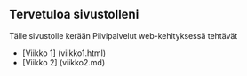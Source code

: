 ## Tervetuloa sivustolleni

Tälle sivustolle kerään Pilvipalvelut web-kehityksessä tehtävät

- [Viikko 1] (viikko1.html)
- [Viikko 2] (viikko2.md)
